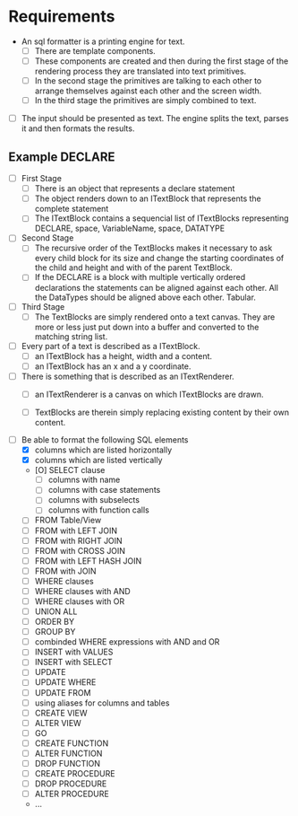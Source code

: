 # Requirements

- An sql formatter is a printing engine for text. 
  - [ ] There are template components. 
  - [ ] These components are created and then during the first stage of the rendering process they are translated into text primitives. 
  - [ ] In the second stage the primitives are talking to each other to arrange themselves against each other and the screen width.
  - [ ] In the third stage the primitives are simply combined to text.

- [ ] The input should be presented as text. The engine splits the text, parses it and then formats the results.


## Example DECLARE 

- [ ] First Stage
  - [ ] There is an object that represents a declare statement
  - [ ] The object renders down to an ITextBlock that represents the complete statement
  - [ ] The ITextBlock contains a sequencial list of ITextBlocks representing DECLARE, space, VariableName, space, DATATYPE

- [ ] Second Stage
  - [ ] The recursive order of the TextBlocks makes it necessary to ask every child block for its size and change the starting coordinates of the child and height and with of the parent TextBlock. 
  - [ ] If the DECLARE is a block with multiple vertically ordered declarations the statements can be aligned against each other. All the DataTypes should be aligned above each other. Tabular.

- [ ] Third Stage
  - [ ] The TextBlocks are simply rendered onto a text canvas. They are more or less just put down into a buffer and converted to the matching string list.

- [ ] Every part of a text is described as a ITextBlock.
  - [ ] an ITextBlock has a height, width and a content.
  - [ ] an ITextBlock has an x and a y coordinate.

- [ ] There is something that is described as an ITextRenderer.
  - [ ] an ITextRenderer is a canvas on which ITextBlocks are drawn.
  - [ ] TextBlocks are therein simply replacing existing content by their own content.



- [ ] Be able to format the following SQL elements
  - [X] columns which are listed horizontally
  - [X] columns which are listed vertically
  - [O] SELECT clause
    - [ ] columns with name
    - [ ] columns with case statements
    - [ ] columns with subselects
    - [ ] columns with function calls
  - [ ] FROM Table/View
  - [ ] FROM with LEFT JOIN
  - [ ] FROM with RIGHT JOIN
  - [ ] FROM with CROSS JOIN
  - [ ] FROM with LEFT HASH JOIN 
  - [ ] FROM with JOIN
  - [ ] WHERE clauses
  - [ ] WHERE clauses with AND
  - [ ] WHERE clauses with OR
  - [ ] UNION ALL
  - [ ] ORDER BY
  - [ ] GROUP BY
  - [ ] combinded WHERE expressions with AND and OR
  - [ ] INSERT with VALUES
  - [ ] INSERT with SELECT
  - [ ] UPDATE
  - [ ] UPDATE WHERE
  - [ ] UPDATE FROM 
  - [ ] using aliases for columns and tables
  - [ ] CREATE VIEW
  - [ ] ALTER VIEW
  - [ ] GO
  - [ ] CREATE FUNCTION
  - [ ] ALTER FUNCTION
  - [ ] DROP FUNCTION
  - [ ] CREATE PROCEDURE
  - [ ] DROP PROCEDURE
  - [ ] ALTER PROCEDURE
  - ...


